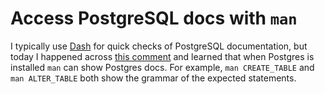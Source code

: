 # Access PostgreSQL docs with `man`

I typically use [Dash](https://kapeli.com/dash) for quick checks of PostgreSQL documentation, but today I happened across [this comment](https://stackoverflow.com/questions/512451/how-can-i-add-a-column-that-doesnt-allow-nulls-in-a-postgresql-database#comment54209679_512485) and learned that when Postgres is installed `man` can show Postgres docs.
For example, `man CREATE_TABLE` and `man ALTER_TABLE` both show the grammar of the expected statements.
